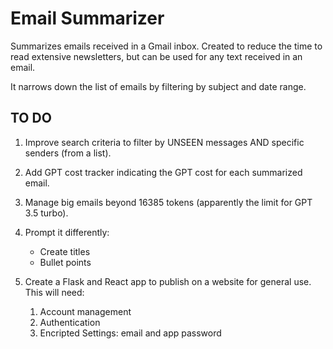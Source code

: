 # Email Summarizer

Summarizes emails received in a Gmail inbox. Created to reduce the time to read extensive newsletters, but can be used for any text received in an email.

It narrows down the list of emails by filtering by subject and date range.

## TO DO

1. Improve search criteria to filter by UNSEEN messages AND specific senders (from a list).
2. Add GPT cost tracker indicating the GPT cost for each summarized email.
3. Manage big emails beyond 16385 tokens (apparently the limit for GPT 3.5 turbo).
4. Prompt it differently:

    - Create titles
    - Bullet points

5. Create a Flask and React app to publish on a website for general use. This will need:
    1. Account management
    2. Authentication
    3. Encripted Settings: email and app password
